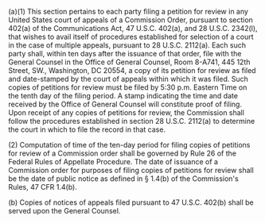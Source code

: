 (a)(1) This section pertains to each party filing a petition for review in any United States court of appeals of a Commission Order, pursuant to section 402(a) of the Communications Act, 47 U.S.C. 402(a), and 28 U.S.C. 2342(l), that wishes to avail itself of procedures established for selection of a court in the case of multiple appeals, pursuant to 28 U.S.C. 2112(a). Each such party shall, within ten days after the issuance of that order, file with the General Counsel in the Office of General Counsel, Room 8-A741, 445 12th Street, SW., Washington, DC 20554, a copy of its petition for review as filed and date-stamped by the court of appeals within which it was filed. Such copies of petitions for review must be filed by 5:30 p.m. Eastern Time on the tenth day of the filing period. A stamp indicating the time and date received by the Office of General Counsel will constitute proof of filing. Upon receipt of any copies of petitions for review, the Commission shall follow the procedures established in section 28 U.S.C. 2112(a) to determine the court in which to file the record in that case.

(2) Computation of time of the ten-day period for filing copies of petitions for review of a Commission order shall be governed by Rule 26 of the Federal Rules of Appellate Procedure. The date of issuance of a Commission order for purposes of filing copies of petitions for review shall be the date of public notice as defined in § 1.4(b) of the Commission's Rules, 47 CFR 1.4(b).

(b) Copies of notices of appeals filed pursuant to 47 U.S.C. 402(b) shall be served upon the General Counsel.
                

